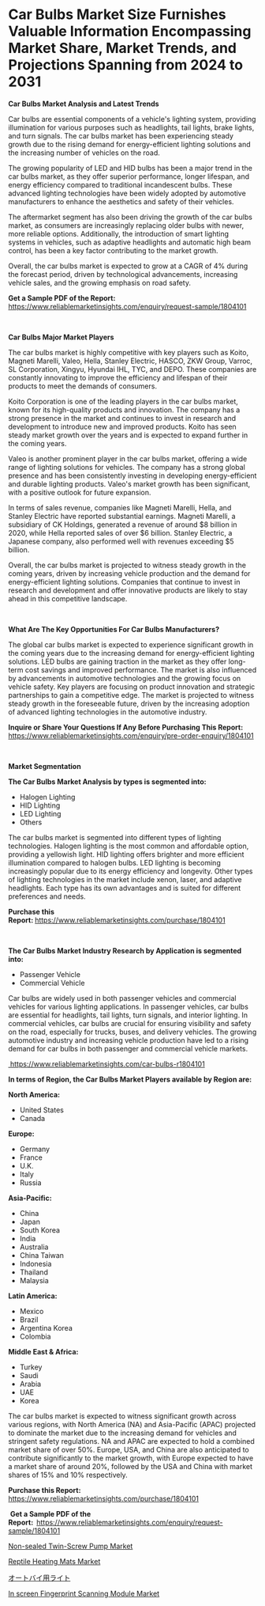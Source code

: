 <p><h1>Car Bulbs Market Size Furnishes Valuable Information Encompassing Market Share, Market Trends, and Projections Spanning from 2024 to 2031</h1></p><p><strong>Car Bulbs Market Analysis and Latest Trends</strong></p>
<p><p>Car bulbs are essential components of a vehicle's lighting system, providing illumination for various purposes such as headlights, tail lights, brake lights, and turn signals. The car bulbs market has been experiencing steady growth due to the rising demand for energy-efficient lighting solutions and the increasing number of vehicles on the road.</p><p>The growing popularity of LED and HID bulbs has been a major trend in the car bulbs market, as they offer superior performance, longer lifespan, and energy efficiency compared to traditional incandescent bulbs. These advanced lighting technologies have been widely adopted by automotive manufacturers to enhance the aesthetics and safety of their vehicles.</p><p>The aftermarket segment has also been driving the growth of the car bulbs market, as consumers are increasingly replacing older bulbs with newer, more reliable options. Additionally, the introduction of smart lighting systems in vehicles, such as adaptive headlights and automatic high beam control, has been a key factor contributing to the market growth.</p><p>Overall, the car bulbs market is expected to grow at a CAGR of 4% during the forecast period, driven by technological advancements, increasing vehicle sales, and the growing emphasis on road safety.</p></p>
<p><strong>Get a Sample PDF of the Report:&nbsp;</strong> <a href="https://www.reliablemarketinsights.com/enquiry/request-sample/1804101">https://www.reliablemarketinsights.com/enquiry/request-sample/1804101</a></p>
<p>&nbsp;</p>
<p><strong>Car Bulbs Major Market Players</strong></p>
<p><p>The car bulbs market is highly competitive with key players such as Koito, Magneti Marelli, Valeo, Hella, Stanley Electric, HASCO, ZKW Group, Varroc, SL Corporation, Xingyu, Hyundai IHL, TYC, and DEPO. These companies are constantly innovating to improve the efficiency and lifespan of their products to meet the demands of consumers.</p><p>Koito Corporation is one of the leading players in the car bulbs market, known for its high-quality products and innovation. The company has a strong presence in the market and continues to invest in research and development to introduce new and improved products. Koito has seen steady market growth over the years and is expected to expand further in the coming years.</p><p>Valeo is another prominent player in the car bulbs market, offering a wide range of lighting solutions for vehicles. The company has a strong global presence and has been consistently investing in developing energy-efficient and durable lighting products. Valeo's market growth has been significant, with a positive outlook for future expansion.</p><p>In terms of sales revenue, companies like Magneti Marelli, Hella, and Stanley Electric have reported substantial earnings. Magneti Marelli, a subsidiary of CK Holdings, generated a revenue of around $8 billion in 2020, while Hella reported sales of over $6 billion. Stanley Electric, a Japanese company, also performed well with revenues exceeding $5 billion.</p><p>Overall, the car bulbs market is projected to witness steady growth in the coming years, driven by increasing vehicle production and the demand for energy-efficient lighting solutions. Companies that continue to invest in research and development and offer innovative products are likely to stay ahead in this competitive landscape.</p></p>
<p>&nbsp;</p>
<p><strong>What Are The Key Opportunities For Car Bulbs Manufacturers?</strong></p>
<p><p>The global car bulbs market is expected to experience significant growth in the coming years due to the increasing demand for energy-efficient lighting solutions. LED bulbs are gaining traction in the market as they offer long-term cost savings and improved performance. The market is also influenced by advancements in automotive technologies and the growing focus on vehicle safety. Key players are focusing on product innovation and strategic partnerships to gain a competitive edge. The market is projected to witness steady growth in the foreseeable future, driven by the increasing adoption of advanced lighting technologies in the automotive industry.</p></p>
<p><strong>Inquire or Share Your Questions If Any Before Purchasing This Report:</strong> <a href="https://www.reliablemarketinsights.com/enquiry/pre-order-enquiry/1804101">https://www.reliablemarketinsights.com/enquiry/pre-order-enquiry/1804101</a></p>
<p>&nbsp;</p>
<p><strong>Market Segmentation</strong></p>
<p><strong>The Car Bulbs Market Analysis by types is segmented into:</strong></p>
<p><ul><li>Halogen Lighting</li><li>HID Lighting</li><li>LED Lighting</li><li>Others</li></ul></p>
<p><p>The car bulbs market is segmented into different types of lighting technologies. Halogen lighting is the most common and affordable option, providing a yellowish light. HID lighting offers brighter and more efficient illumination compared to halogen bulbs. LED lighting is becoming increasingly popular due to its energy efficiency and longevity. Other types of lighting technologies in the market include xenon, laser, and adaptive headlights. Each type has its own advantages and is suited for different preferences and needs.</p></p>
<p><strong>Purchase this Report:&nbsp;</strong><a href="https://www.reliablemarketinsights.com/purchase/1804101">https://www.reliablemarketinsights.com/purchase/1804101</a></p>
<p>&nbsp;</p>
<p><strong>The Car Bulbs Market Industry Research by Application is segmented into:</strong></p>
<p><ul><li>Passenger Vehicle</li><li>Commercial Vehicle</li></ul></p>
<p><p>Car bulbs are widely used in both passenger vehicles and commercial vehicles for various lighting applications. In passenger vehicles, car bulbs are essential for headlights, tail lights, turn signals, and interior lighting. In commercial vehicles, car bulbs are crucial for ensuring visibility and safety on the road, especially for trucks, buses, and delivery vehicles. The growing automotive industry and increasing vehicle production have led to a rising demand for car bulbs in both passenger and commercial vehicle markets.</p></p>
<p><a href="https://www.reliablemarketinsights.com/car-bulbs-r1804101">&nbsp;https://www.reliablemarketinsights.com/car-bulbs-r1804101</a></p>
<p><strong>In terms of Region, the Car Bulbs Market Players available by Region are:</strong></p>
<p>
    <p> <strong> North America: </strong>
        <ul>
            <li>United States</li>
            <li>Canada</li>
        </ul>
        </p> 
    <p> <strong> Europe: </strong>
        <ul>
            <li>Germany</li>
            <li>France</li>
            <li>U.K.</li>
            <li>Italy</li>
            <li>Russia</li>
        </ul>
        </p> 
    <p> <strong> Asia-Pacific: </strong>
        <ul>
            <li>China</li>
            <li>Japan</li>
            <li>South Korea</li>
            <li>India</li>
            <li>Australia</li>
            <li>China Taiwan</li>
            <li>Indonesia</li>
            <li>Thailand</li>
            <li>Malaysia</li>
        </ul>
        </p> 
    <p> <strong> Latin America: </strong>
        <ul>
            <li>Mexico</li>
            <li>Brazil</li>
            <li>Argentina Korea</li>
            <li>Colombia</li>
        </ul>
        </p> 
    <p> <strong> Middle East & Africa: </strong>
        <ul>
            <li>Turkey</li>
            <li>Saudi</li>
            <li>Arabia</li>
            <li>UAE</li>
            <li>Korea</li>
        </ul>
    </p>
    </p>
<p><p>The car bulbs market is expected to witness significant growth across various regions, with North America (NA) and Asia-Pacific (APAC) projected to dominate the market due to the increasing demand for vehicles and stringent safety regulations. NA and APAC are expected to hold a combined market share of over 50%. Europe, USA, and China are also anticipated to contribute significantly to the market growth, with Europe expected to have a market share of around 20%, followed by the USA and China with market shares of 15% and 10% respectively.</p></p>
<p><strong>Purchase this Report: </strong><a href="https://www.reliablemarketinsights.com/purchase/1804101">https://www.reliablemarketinsights.com/purchase/1804101</a></p>
<p>&nbsp;<strong>Get a Sample PDF of the Report:&nbsp;&nbsp;</strong><a href="https://www.reliablemarketinsights.com/enquiry/request-sample/1804101">https://www.reliablemarketinsights.com/enquiry/request-sample/1804101</a></p>
<p><strong></strong></p>
<p><p><a href="https://github.com/ohumlzho95/Market-Research-Report-List-1/blob/main/non-sealed-twin-screw-pump-market.md">Non-sealed Twin-Screw Pump Market</a></p><p><a href="https://medium.com/@andrgntg_96977/reptile-heating-mats-market-size-by-type-adhesive-heating-mats-not-adhesive-heating-mats-by-ad0da76ffdfa">Reptile Heating Mats Market</a></p><p><a href="https://github.com/avbqbctihcbe2/Market-Research-Report-List-3/blob/main/1997194528.md">オートバイ用ライト</a></p><p><a href="https://medium.com/@qomarcintya76/navigating-the-global-in-screen-fingerprint-scanning-module-market-landscape-trends-forecasts-ef3ecc26a4d9">In screen Fingerprint Scanning Module Market</a></p></p>